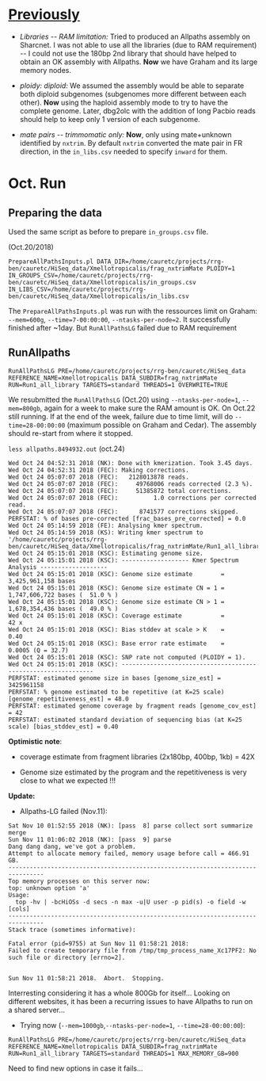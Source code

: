 # [Previously](https://github.com/caro46/Tetraploid_project/blob/master/Assembly_Allpaths.Rmd)

- *Libraries -- RAM limitation:* Tried to produced an Allpaths assembly on Sharcnet. I was not able to use all the libraries (due to RAM requirement) -- I could not use the 180bp 2nd library that should have helped to obtain an OK assembly with Allpaths. **Now** we have Graham and its large memory nodes.

- *ploidy: diploid:* We assumed the assembly would be able to separate both diploid subgenomes (subgenomes more different between each other). **Now** using the haploid assembly mode to try to have the complete genome. Later, dbg2olc with the addition of long Pacbio reads should help to keep only 1 version of each subgenome.

- *mate pairs -- trimmomatic only:* **Now**, only using mate+unknown identified by `nxtrim`. By default `nxtrim` converted the mate pair in FR direction, in the `in_libs.csv` needed to specify `inward` for them.

# Oct. Run

## Preparing the data

Used the same script as before to prepare `in_groups.csv` file.

(Oct.20/2018)
```
PrepareAllPathsInputs.pl DATA_DIR=/home/cauretc/projects/rrg-ben/cauretc/HiSeq_data/Xmellotropicalis/frag_nxtrimMate PLOIDY=1 IN_GROUPS_CSV=/home/cauretc/projects/rrg-ben/cauretc/HiSeq_data/Xmellotropicalis/in_groups.csv IN_LIBS_CSV=/home/cauretc/projects/rrg-ben/cauretc/HiSeq_data/Xmellotropicalis/in_libs.csv
```
The `PrepareAllPathsInputs.pl` was run with the ressources limit on Graham: `--mem=600g`, `--time=7-00:00:00`, `--ntasks-per-node=2`. It successfully finished after ~1day. But `RunAllPathsLG` failed due to RAM requirement  

## RunAllpaths

```
RunAllPathsLG PRE=/home/cauretc/projects/rrg-ben/cauretc/HiSeq_data REFERENCE_NAME=Xmellotropicalis DATA_SUBDIR=frag_nxtrimMate RUN=Run1_all_library TARGETS=standard THREADS=1 OVERWRITE=TRUE
```
We resubmitted the `RunAllPathsLG` (Oct.20) using `--ntasks-per-node=1`, `--mem=800gb`, again for a week to make sure the RAM amount is OK. On Oct.22 still running. If at the end of the week, failure due to time limit, will do `--time=28-00:00:00` (maximum possible on Graham and Cedar). The assembly should re-start from where it stopped.

`less allpaths.8494932.out` (oct.24)
```
Wed Oct 24 04:52:31 2018 (NK): Done with kmerization. Took 3.45 days.
Wed Oct 24 04:52:31 2018 (FEC): Making corrections.
Wed Oct 24 05:07:07 2018 (FEC):   2128013878 reads.
Wed Oct 24 05:07:07 2018 (FEC):     49768006 reads corrected (2.3 %).
Wed Oct 24 05:07:07 2018 (FEC):     51385872 total corrections.
Wed Oct 24 05:07:07 2018 (FEC):          1.0 corrections per corrected read.
Wed Oct 24 05:07:07 2018 (FEC):      8741577 corrections skipped.
PERFSTAT: % of bases pre-corrected [frac_bases_pre_corrected] = 0.0
Wed Oct 24 05:14:59 2018 (FE): Analysing kmer spectrum.
Wed Oct 24 05:14:59 2018 (KS): Writing kmer spectrum to '/home/cauretc/projects/rrg-ben/cauretc/HiSeq_data/Xmellotropicalis/frag_nxtrimMate/Run1_all_library/frag_reads_filt.25mer.kspec'.
Wed Oct 24 05:15:01 2018 (KSC): Estimating genome size.
Wed Oct 24 05:15:01 2018 (KSC): ------------------- Kmer Spectrum Analysis -------------------
Wed Oct 24 05:15:01 2018 (KSC): Genome size estimate        =  3,425,961,158 bases
Wed Oct 24 05:15:01 2018 (KSC): Genome size estimate CN = 1 =  1,747,606,722 bases (  51.0 % )
Wed Oct 24 05:15:01 2018 (KSC): Genome size estimate CN > 1 =  1,678,354,436 bases (  49.0 % )
Wed Oct 24 05:15:01 2018 (KSC): Coverage estimate           =             42 x
Wed Oct 24 05:15:01 2018 (KSC): Bias stddev at scale > K    =           0.40
Wed Oct 24 05:15:01 2018 (KSC): Base error rate estimate    =         0.0005 (Q = 32.7)
Wed Oct 24 05:15:01 2018 (KSC): SNP rate not computed (PLOIDY = 1).
Wed Oct 24 05:15:01 2018 (KSC): --------------------------------------------------------------
PERFSTAT: estimated genome size in bases [genome_size_est] = 3425961158
PERFSTAT: % genome estimated to be repetitive (at K=25 scale) [genome_repetitiveness_est] = 48.0
PERFSTAT: estimated genome coverage by fragment reads [genome_cov_est] = 42
PERFSTAT: estimated standard deviation of sequencing bias (at K=25 scale) [bias_stddev_est] = 0.40
```

**Optimistic note**: 

- coverage estimate from fragment libraries (2x180bp, 400bp, 1kb) = 42X

- Genome size estimated by the program and the repetitiveness is very close to what we expected !!!

**Update:**

- Allpaths-LG failed (Nov.11):

```
Sat Nov 10 01:52:55 2018 (NK): [pass  8] parse collect sort summarize merge
Sun Nov 11 01:06:02 2018 (NK): [pass  9] parse
Dang dang dang, we've got a problem.
Attempt to allocate memory failed, memory usage before call = 466.91 GB.
--------------------------------------------------------------------------------
Top memory processes on this server now:
top: unknown option 'a'
Usage:
  top -hv | -bcHiOSs -d secs -n max -u|U user -p pid(s) -o field -w [cols]
--------------------------------------------------------------------------------
Stack trace (sometimes informative):

Fatal error (pid=9755) at Sun Nov 11 01:58:21 2018:
Failed to create temporary file from /tmp/tmp_process_name_Xc17PF2: No such file or directory [errno=2].


Sun Nov 11 01:58:21 2018.  Abort.  Stopping.

```
Interresting considering it has a whole 800Gb for itself... Looking on different websites, it has been a recurring issues to have Allpaths to run on a shared server...

- Trying now (`--mem=1000gb`,`--ntasks-per-node=1`, `--time=28-00:00:00`):

```
RunAllPathsLG PRE=/home/cauretc/projects/rrg-ben/cauretc/HiSeq_data REFERENCE_NAME=Xmellotropicalis DATA_SUBDIR=frag_nxtrimMate RUN=Run1_all_library TARGETS=standard THREADS=1 MAX_MEMORY_GB=900
```

Need to find new options in case it fails...

